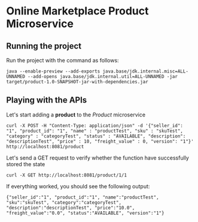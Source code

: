 # Online Marketplace Product Microservice

## Running the project

Run the project with the command as follows:
```
java --enable-preview --add-exports java.base/jdk.internal.misc=ALL-UNNAMED --add-opens java.base/jdk.internal.util=ALL-UNNAMED -jar target/product-1.0-SNAPSHOT-jar-with-dependencies.jar
```

## Playing with the APIs

Let's start adding a <b>product</b> to the <i>Product</i> microservice
```
curl -X POST -H "Content-Type: application/json" -d '{"seller_id": "1", "product_id": "1", "name" : "productTest", "sku" : "skuTest", "category" : "categoryTest", "status" : "AVAILABLE", "description": "descriptionTest", "price" : 10, "freight_value" : 0, "version": "1"}' http://localhost:8081/product
```

Let's send a GET request to verify whether the function have successfully stored the state
```
curl -X GET http://localhost:8081/product/1/1
```

If everything worked, you should see the following output:

```
{"seller_id":"1", "product_id":"1", "name":"productTest", "sku":"skuTest", "category":"categoryTest", "description":"descriptionTest", "price":"10.0", "freight_value":"0.0", "status":"AVAILABLE", "version":"1"}
```

